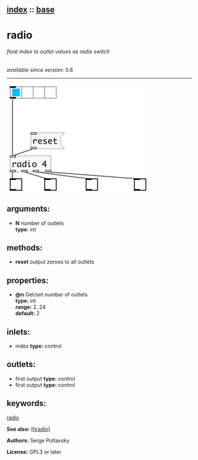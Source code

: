 [index](index.html) :: [base](category_base.html)
---

# radio

###### float index to outlet values as radio switch

*available since version:* 0.6

---




[![example](../examples/img/radio.jpg)](../examples/pd/radio.pd)



## arguments:

* **N**
number of outlets<br>
__type:__ int<br>



## methods:

* **reset**
output zeroes to all outlets<br>




## properties:

* **@n** 
Get/set number of outlets<br>
__type:__ int<br>
__range:__ 2..24<br>
__default:__ 2<br>



## inlets:

* index 
__type:__ control<br>



## outlets:

* first output
__type:__ control<br>
* first output
__type:__ control<br>



## keywords:

[radio](keywords/radio.html)



**See also:**
[\[hradio\]](hradio.html)




**Authors:** Serge Poltavsky




**License:** GPL3 or later





